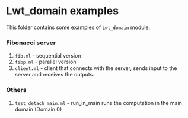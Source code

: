 # Lwt_domain examples

This folder contains some examples of `Lwt_domain` module.

### Fibonacci server

1. `fib.ml` - sequential version
2. `fibp.ml` - parallel version
3. `client.ml` - client that connects with the server, sends input to the server
   and receives the outputs.

### Others

1. `test_detach_main.ml` - run_in_main runs the computation in the main domain (Domain 0)